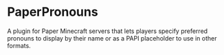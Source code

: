 # PaperPronouns
A plugin for Paper Minecraft servers that lets players specify preferred pronouns to display by their name or as a PAPI placeholder to use in other formats.
